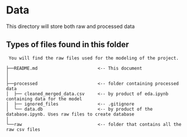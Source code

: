 # Data

This directory will store both raw and processed data

## Types of files found in this folder ##
```
 You will find the raw files used for the modeling of the project.
     
├──README.md                       <-- This document
│
│
├──processed                       <-- folder containing processed data
│  ├── cleaned_merged_data.csv     <-- by product of eda.ipynb containing data for the model
│  ├── ignored_files               <-- .gitignore
│  └── data.db                     <-- by product of the database.ipynb. Uses raw files to create database
│
└──raw                             <-- folder that contains all the raw csv files
```